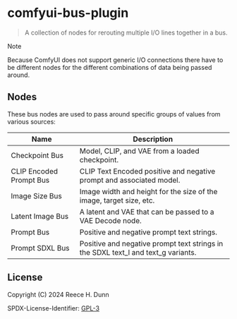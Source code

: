 # comfyui-bus-plugin
> A collection of nodes for rerouting multiple I/O lines together in a bus.

> [!NOTE]
>
> Because ComfyUI does not support generic I/O connections there have to be different
> nodes for the different combinations of data being passed around.

## Nodes
These bus nodes are used to pass around specific groups of values from various sources:

| Name                    | Description                                                                       |
|-------------------------|-----------------------------------------------------------------------------------|
| Checkpoint Bus          | Model, CLIP, and VAE from a loaded checkpoint.                                    |
| CLIP Encoded Prompt Bus | CLIP Text Encoded positive and negative prompt and associated model.              |
| Image Size Bus          | Image width and height for the size of the image, target size, etc.               |
| Latent Image Bus        | A latent and VAE that can be passed to a VAE Decode node.                         |
| Prompt Bus              | Positive and negative prompt text strings.                                        |
| Prompt SDXL Bus         | Positive and negative prompt text strings in the SDXL text_l and text_g variants. |

## License
Copyright (C) 2024 Reece H. Dunn

SPDX-License-Identifier: [GPL-3](LICENSE)
